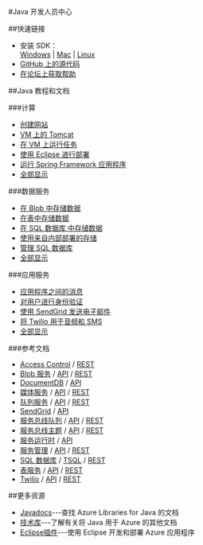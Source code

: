 <properties 
pageTitle="Windows Azure 开发人员中心：JAVA" 
description="" 
services="JAVA" 
documentationCenter="Develop" 
authors="" 
manager="Tiffena" 
editor="Eric Chen" />
<tags ms.service="JAVA"
    ms.date=""
    wacn.date="04/11/2015"
    />

#Java 开发人员中心

##快速链接

- 安装 SDK：<br>
    [Windows](/documentation/articles/java-download-windows/) | [Mac](/documentation/articles/java-download-mac/) | [Linux](/documentation/articles/java-download-linux/)
- [GitHub 上的源代码](https://github.com/WindowsAzure/azure-sdk-for-java)
- [在论坛上获取帮助](/zh-cn/support/forums/)

##Java 教程和文档

###计算
- [创建网站](/documentation/articles/web-sites-java-get-started/)
- [VM 上的 Tomcat](/documentation/articles/virtual-machines-java-run-tomcat-application-server/)
- [在 VM 上运行任务](/documentation/articles/virtual-machines-java-run-compute-intensive-task/)
- [使用 Eclipse 进行部署][使用 Eclipse 进行部署]
- [运行 Spring Framework 应用程序](http://petclinic.cloudapp.net/)
- [全部显示](/develop/java/compute/)

###数据服务</h3>
- [在 Blob 中存储数据](/documentation/articles/storage-java-how-to-use-blob-storage/)
- [在表中存储数据](/documentation/articles/storage-java-how-to-use-table-storage/)
- [在 SQL 数据库 中存储数据](/documentation/articles/sql-data-java-how-to-use-sql-database/)
- [使用来自内部部署的存储](/documentation/articles/storage-java-use-blob-storage-on-premises-app/)
- [管理 SQL 数据库](/documentation/articles/sql-database-manage-azure-ssms/)
- [全部显示](/develop/java/data/)

###应用服务

- [应用程序之间的消息](/documentation/articles/service-bus-java-how-to-use-queues/)
- [对用户进行身份验证](/documentation/articles/active-directory-java-authenticate-users-access-control-eclipse/)
- [使用 SendGrid 发送电子邮件](/documentation/articles/store-sendgrid-java-how-to-send-email/)
- [将 Twilio 用于音频和 SMS](/documentation/articles/partner-twilio-java-how-to-use-voice-sms/)
- [全部显示](/develop/java/app-services/)
    
###参考文档

- [Access Control](/documentation/articles/active-directory-java-authenticate-users-access-control-eclipse/) / [REST](http://msdn.microsoft.com/zh-cn/library/azure/hh278947)
- [Blob 服务](/documentation/articles/storage-java-how-to-use-blob-storage/) / [API](http://dl.windowsazure.com/storage/javadoc/) / [REST](http://msdn.microsoft.com/zh-cn/library/azure/dd179355)
- [DocumentDB](/documentation/articles/documentdb-java-application/) / [API](http://dl.windowsazure.com/documentdb/javadoc/)
- [媒体服务](/documentation/articles/media-services-java-how-to-use/) / [API](http://dl.windowsazure.com/javadoc/) / [REST](http://msdn.microsoft.com/zh-cn/library/azure/hh973617.aspx)
- [队列服务](/documentation/articles/storage-java-how-to-use-queue-storage/) / [API](http://dl.windowsazure.com/storage/javadoc/) / [REST](http://msdn.microsoft.com/zh-cn/library/azure/dd179355)
- [SendGrid](/documentation/articles/store-sendgrid-java-how-to-send-email/) / [API](http://sendgrid.com/docs/API%20Reference/)
- [服务总线队列](/documentation/articles/service-bus-java-how-to-use-queues/) / [API](http://dl.windowsazure.com/javadoc/) / [REST](http://msdn.microsoft.com/zh-cn/library/azure/hh780717)
- [服务总线主题](/documentation/articles/service-bus-java-how-to-use-topics-subscriptions/) / [API](http://dl.windowsazure.com/javadoc/) / [REST](http://msdn.microsoft.com/zh-cn/library/azure/hh780717)
- [服务运行时](http://msdn.microsoft.com/zh-cn/library/azure/hh690948.aspx) / [API](http://dl.windowsazure.com/javadoc/)
- [服务管理](/documentation/articles/java-create-azure-website-using-java-sdk/) / [API](http://dl.windowsazure.com/javadoc/) / [REST](http://msdn.microsoft.com/zh-cn/library/azure/ee460799)
- [SQL 数据库](/documentation/articles/sql-data-java-how-to-use-sql-database/) /  [TSQL](http://msdn.microsoft.com/zh-cn/library/azure/ee336281) / [REST](http://msdn.microsoft.com/zh-cn/library/azure/gg715283)
- [表服务](/documentation/articles/storage-java-how-to-use-table-storage/) / [API](http://dl.windowsazure.com/storage/javadoc/) / [REST](http://msdn.microsoft.com/zh-cn/library/azure/dd179355)
- [Twilio](/documentation/articles/partner-twilio-java-how-to-use-voice-sms/) / [API](https://github.com/twilio/twilio-java) / [REST](http://www.twilio.com/docs/api/rest)

##更多资源

- [Javadocs](http://dl.windowsazure.com/javadoc/)---查找 Azure Libraries for Java 的文档
- [技术库][技术库]---了解有关将 Java 用于 Azure 的其他文档
- [Eclipse插件](http://msdn.microsoft.com/zh-cn/library/azure/hh694271.aspx)---使用 Eclipse 开发和部署 Azure 应用程序

<!--Anchor--->
[技术库]: http://msdn.microsoft.com/zh-cn/library/azure/hh690943(VS.103).aspx
[使用 Eclipse 进行部署]: http://msdn.microsoft.com/zh-cn/library/azure/hh690944(VS.103).aspx